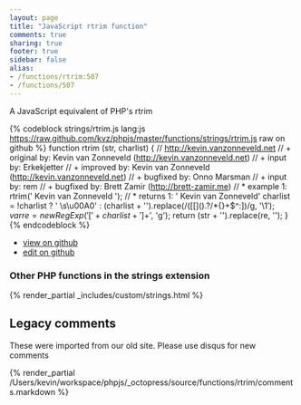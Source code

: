 ```yaml
---
layout: page
title: "JavaScript rtrim function"
comments: true
sharing: true
footer: true
sidebar: false
alias:
- /functions/rtrim:507
- /functions/507
---
```

<!-- Generated by Rakefile:build -->
A JavaScript equivalent of PHP's rtrim

{% codeblock strings/rtrim.js lang:js https://raw.github.com/kvz/phpjs/master/functions/strings/rtrim.js raw on github %}
function rtrim (str, charlist) {
    // http://kevin.vanzonneveld.net
    // +   original by: Kevin van Zonneveld (http://kevin.vanzonneveld.net)
    // +      input by: Erkekjetter
    // +   improved by: Kevin van Zonneveld (http://kevin.vanzonneveld.net)
    // +   bugfixed by: Onno Marsman
    // +   input by: rem
    // +   bugfixed by: Brett Zamir (http://brett-zamir.me)
    // *     example 1: rtrim('    Kevin van Zonneveld    ');
    // *     returns 1: '    Kevin van Zonneveld'
    charlist = !charlist ? ' \\s\u00A0' : (charlist + '').replace(/([\[\]\(\)\.\?\/\*\{\}\+\$\^\:])/g, '\\$1');
    var re = new RegExp('[' + charlist + ']+$', 'g');
    return (str + '').replace(re, '');
}
{% endcodeblock %}

 - [view on github](https://github.com/kvz/phpjs/blob/master/functions/strings/rtrim.js)
 - [edit on github](https://github.com/kvz/phpjs/edit/master/functions/strings/rtrim.js)

### Other PHP functions in the strings extension
{% render_partial _includes/custom/strings.html %}
## Legacy comments
These were imported from our old site. Please use disqus for new comments
<div style="overflow-y: scroll; height: 500px;">
{% render_partial /Users/kevin/workspace/phpjs/_octopress/source/functions/rtrim/comments.markdown %}
</div>
